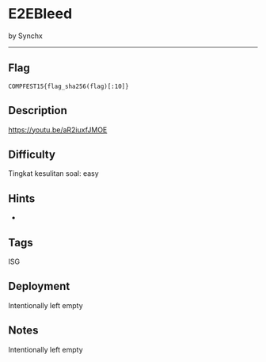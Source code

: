 # E2EBleed

by Synchx

---

## Flag

```
COMPFEST15{flag_sha256(flag)[:10]}
```

## Description
https://youtu.be/aR2iuxfJMOE

## Difficulty
Tingkat kesulitan soal: easy

## Hints
* 

## Tags
ISG

## Deployment
Intentionally left empty

## Notes
Intentionally left empty